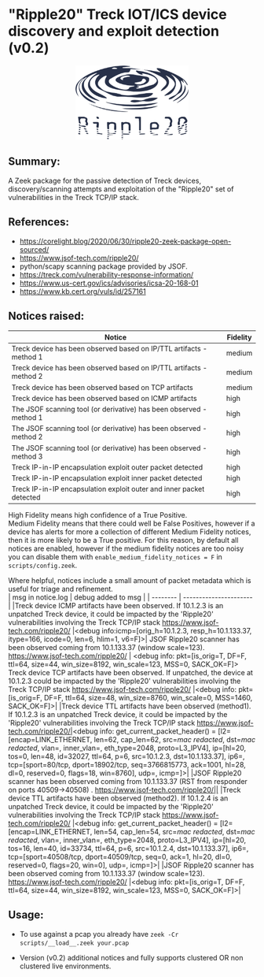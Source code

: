 # "Ripple20" Treck IOT/ICS device discovery and exploit detection (v0.2)
<p align="center">
  <img width="230" height="150" src="r20_logo.png">
</p>
  
## Summary:  
A Zeek package for the passive detection of Treck devices, discovery/scanning attempts and exploitation of the "Ripple20" set of vulnerabilities in the Treck TCP/IP stack. 

## References: 
- https://corelight.blog/2020/06/30/ripple20-zeek-package-open-sourced/
- https://www.jsof-tech.com/ripple20/    
- python/scapy scanning package provided by JSOF.  
- https://treck.com/vulnerability-response-information/
- https://www.us-cert.gov/ics/advisories/icsa-20-168-01
- https://www.kb.cert.org/vuls/id/257161

## Notices raised:   

| Notice | Fidelity  |
| -------- | ---------------------- |
|Treck device has been observed based on IP/TTL artifacts - method 1|medium| 
|Treck device has been observed based on IP/TTL artifacts - method 2|medium|
|Treck device has been observed based on TCP artifacts|medium|
|Treck device has been observed based on ICMP artifacts|high|
|The JSOF scanning tool (or derivative) has been observed - method 1|high|
|The JSOF scanning tool (or derivative) has been observed - method 2|high|
|The JSOF scanning tool (or derivative) has been observed - method 3|high|
|Treck IP-in-IP encapsulation exploit outer packet detected|high|
|Treck IP-in-IP encapsulation exploit inner packet detected|high|
|Treck IP-in-IP encapsulation exploit outer and inner packet detected|high|

High Fidelity means high confidence of a True Positive.  
Medium Fidelity means that there could well be False Positives, however if a device has alerts for more a collection of different Medium Fidelity notices, then it is more likely to be a True positive. For this reason, by default all notices are enabled, however if the medium fidelity notices are too noisy you can disable them with `enable_medium_fidelity_notices = F` in `scripts/config.zeek`.

Where helpful, notices include a small amount of packet metadata which is useful for triage and refinement.  
| msg in notice.log | debug added to msg |
| -------- | ---------------------- |
|Treck device ICMP artifacts have been observed. If 10.1.2.3 is an unpatched Treck device, it could be impacted by the 'Ripple20' vulnerabilities involving the Treck TCP/IP stack https://www.jsof-tech.com/ripple20/ |<debug info:icmp=[orig_h=10.1.2.3, resp_h=10.1.133.37, itype=166, icode=0, len=6, hlim=1, v6=F]>|
JSOF Ripple20 scanner has been observed coming from 10.1.133.37 (window scale=123). https://www.jsof-tech.com/ripple20/ | <debug info: pkt=[is_orig=T, DF=F, ttl=64, size=44, win_size=8192, win_scale=123, MSS=0, SACK_OK=F]>
Treck device TCP artifacts have been observed. If unpatched, the device at 10.1.2.3 could be impacted by the 'Ripple20' vulnerabilities involving the Treck TCP/IP stack https://www.jsof-tech.com/ripple20/ |<debug info: pkt=[is_orig=F, DF=F, ttl=64, size=48, win_size=8760, win_scale=0, MSS=1460, SACK_OK=F]>|
|Treck device TTL artifacts have been observed (method1). If 10.1.2.3 is an unpatched Treck device, it could be impacted by the 'Ripple20' vulnerabilities involving the Treck TCP/IP stack https://www.jsof-tech.com/ripple20/|<debug info: get_current_packet_header() = [l2=[encap=LINK_ETHERNET, len=62, cap_len=62, src=_mac redacted_, dst=_mac redacted_, vlan=<uninitialized>, inner_vlan=<uninitialized>, eth_type=2048, proto=L3_IPV4], ip=[hl=20, tos=0, len=48, id=32027, ttl=64, p=6, src=10.1.2.3, dst=10.1.133.37], ip6=<uninitialized>, tcp=[sport=80/tcp, dport=18902/tcp, seq=3766815773, ack=1001, hl=28, dl=0, reserved=0, flags=18, win=8760], udp=<uninitialized>, icmp=<uninitialized>]>|
|JSOF Ripple20 scanner has been observed coming from 10.1.133.37 (RST from responder on ports 40509->40508) . https://www.jsof-tech.com/ripple20/||
|Treck device TTL artifacts have been observed (method2). If 10.1.2.4 is an unpatched Treck device, it could be impacted by the 'Ripple20' vulnerabilities involving the Treck TCP/IP stack https://www.jsof-tech.com/ripple20/ |<debug info: get_current_packet_header() = [l2=[encap=LINK_ETHERNET, len=54, cap_len=54, src=_mac redacted_, dst=_mac redacted_, vlan=<uninitialized>, inner_vlan=<uninitialized>, eth_type=2048, proto=L3_IPV4], ip=[hl=20, tos=16, len=40, id=33734, ttl=64, p=6, src=10.1.2.4, dst=10.1.133.37], ip6=<uninitialized>, tcp=[sport=40508/tcp, dport=40509/tcp, seq=0, ack=1, hl=20, dl=0, reserved=0, flags=20, win=0], udp=<uninitialized>, icmp=<uninitialized>]>|
|JSOF Ripple20 scanner has been observed coming from 10.1.133.37 (window scale=123). https://www.jsof-tech.com/ripple20/ |<debug info: pkt=[is_orig=T, DF=F, ttl=64, size=44, win_size=8192, win_scale=123, MSS=0, SACK_OK=F]>|


## Usage:
- To use against a pcap you already have ```zeek -Cr scripts/__load__.zeek your.pcap```  

- Version (v0.2) additional notices and fully supports clustered OR non clustered live environments. 

